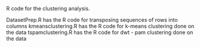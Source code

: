 R code for the clustering analysis. 

DatasetPrep.R has the R code for transposing sequences of rows into columns
kmeansclustering.R has the R code for k-means clustering done on the data
tspamclustering.R has the R code for dwt - pam clustering done on the data
